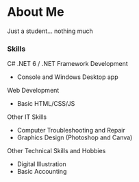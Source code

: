 # About Me  
Just a student... nothing much

### Skills  
C# .NET 6 / .NET Framework Development 
- Console and Windows Desktop app 

Web Development
- Basic HTML/CSS/JS

Other IT Skills
- Computer Troubleshooting and Repair
- Graphics Design (Photoshop and Canva)

Other Technical Skills and Hobbies
- Digital Illustration 
- Basic Accounting
